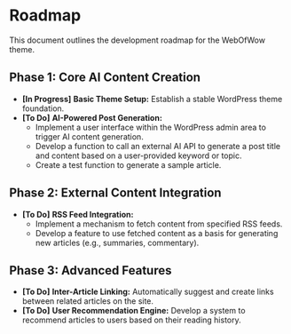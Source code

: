 # Roadmap

This document outlines the development roadmap for the WebOfWow theme.

## Phase 1: Core AI Content Creation

- **[In Progress]** **Basic Theme Setup:** Establish a stable WordPress theme foundation.
- **[To Do]** **AI-Powered Post Generation:**
    - Implement a user interface within the WordPress admin area to trigger AI content generation.
    - Develop a function to call an external AI API to generate a post title and content based on a user-provided keyword or topic.
    - Create a test function to generate a sample article.

## Phase 2: External Content Integration

- **[To Do]** **RSS Feed Integration:**
    - Implement a mechanism to fetch content from specified RSS feeds.
    - Develop a feature to use fetched content as a basis for generating new articles (e.g., summaries, commentary).

## Phase 3: Advanced Features

- **[To Do]** **Inter-Article Linking:** Automatically suggest and create links between related articles on the site.
- **[To Do]** **User Recommendation Engine:** Develop a system to recommend articles to users based on their reading history.